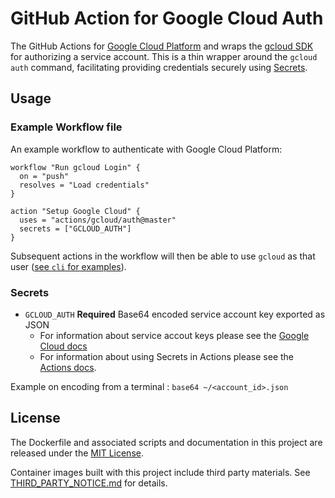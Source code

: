 # GitHub Action for Google Cloud Auth

The GitHub Actions for [Google Cloud Platform](https://cloud.google.com/) and wraps the [gcloud SDK](https://cloud.google.com/sdk/) for authorizing a service account. This is a thin wrapper around the `gcloud auth` command, facilitating providing credentials securely using [Secrets](https://developer.github.com/actions/creating-workflows/storing-secrets/).

## Usage

### Example Workflow file

An example workflow to authenticate with Google Cloud Platform:

```
workflow "Run gcloud Login" {
  on = "push"
  resolves = "Load credentials"
}

action "Setup Google Cloud" {
  uses = "actions/gcloud/auth@master"
  secrets = ["GCLOUD_AUTH"]
}
```

Subsequent actions in the workflow will then be able to use `gcloud` as that user ([see `cli` for examples](/cli)).

### Secrets

* `GCLOUD_AUTH` **Required** Base64 encoded service account key exported as JSON
   - For information about service accout keys please see the [Google Cloud docs](https://cloud.google.com/sdk/docs/authorizing)
   - For information about using Secrets in Actions please see the [Actions docs](https://developer.github.com/actions/creating-workflows/storing-secrets/).

Example on encoding from a terminal : `base64 ~/<account_id>.json`

## License

The Dockerfile and associated scripts and documentation in this project are released under the [MIT License](LICENSE).

Container images built with this project include third party materials. See [THIRD_PARTY_NOTICE.md](THIRD_PARTY_NOTICE.md) for details.
